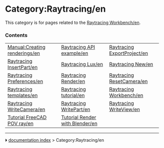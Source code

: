 # Category:Raytracing/en
This category is for pages related to the [Raytracing Workbench/en](Raytracing_Workbench/en.md).

### Contents

|     |     |     |
| --- | --- | --- |
| [Manual:Creating renderings/en](Manual_Creating_renderings/en.md) | [Raytracing API example/en](Raytracing_API_example/en.md) | [Raytracing ExportProject/en](Raytracing_ExportProject/en.md) |
| [Raytracing InsertPart/en](Raytracing_InsertPart/en.md) | [Raytracing Lux/en](Raytracing_Lux/en.md) | [Raytracing New/en](Raytracing_New/en.md) |
| [Raytracing Preferences/en](Raytracing_Preferences/en.md) | [Raytracing Render/en](Raytracing_Render/en.md) | [Raytracing ResetCamera/en](Raytracing_ResetCamera/en.md) |
| [Raytracing templates/en](Raytracing_templates/en.md) | [Raytracing tutorial/en](Raytracing_tutorial/en.md) | [Raytracing Workbench/en](Raytracing_Workbench/en.md) |
| [Raytracing WriteCamera/en](Raytracing_WriteCamera/en.md) | [Raytracing WritePart/en](Raytracing_WritePart/en.md) | [Raytracing WriteView/en](Raytracing_WriteView/en.md) |
| [Tutorial FreeCAD POV ray/en](Tutorial_FreeCAD_POV_ray/en.md) | [Tutorial Render with Blender/en](Tutorial_Render_with_Blender/en.md) |



---
⏵ [documentation index](../README.md) > Category:Raytracing/en
